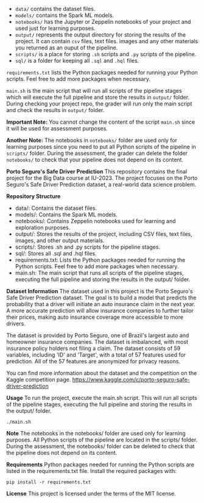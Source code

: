 - `data/` contains the dataset files.
- `models/` contains the Spark ML models.
- `notebooks/` has the Jupyter or Zeppelin notebooks of your project and used just for learning purposes.
- `output/` represents the output directory for storing the results of the project. It can contain `csv` files, text files. images and any other materials you returned as an ouput of the pipeline.
- `scripts/` is a place for storing `.sh` scripts and `.py` scripts of the pipeline.
- `sql/` is a folder for keeping all `.sql` and `.hql` files.

`requirements.txt` lists the Python packages needed for running your Python scripts. Feel free to add more packages when necessary.

`main.sh` is the main script that will run all scripts of the pipeline stages which will execute the full pipeline and store the results in `output/` folder. During checking your project repo, the grader will run only the main script and check the results in `output/` folder.

**Important Note:** You cannot change the content of the script `main.sh` since it will be used for assessment purposes.

**Another Note:** The notebooks in `notebooks/` folder are used only for learning purposes since you need to put all Python scripts of the pipeline in `scripts/` folder. During the assessment, the grader can delete the folder `notebooks/` to check that your pipeline does not depend on its content.

**Porto Seguro's Safe Driver Prediction**
This repository contains the final project for the Big Data course at IU-2023. The project focuses on the Porto Seguro's Safe Driver Prediction dataset, a real-world data science problem.

**Repository Structure**
- data/: Contains the dataset files.
- models/: Contains the Spark ML models.
- notebooks/: Contains Zeppelin notebooks used for learning and exploration purposes.
- output/: Stores the results of the project, including CSV files, text files, images, and other output materials.
- scripts/: Stores .sh and .py scripts for the pipeline stages.
- sql/: Stores all .sql and .hql files.
- requirements.txt: Lists the Python packages needed for running the Python scripts. Feel free to add more packages when necessary.
- main.sh: The main script that runs all scripts of the pipeline stages, executing the full pipeline and storing the results in the output/ folder.

**Dataset Information**
The dataset used in this project is the Porto Seguro's Safe Driver Prediction dataset. The goal is to build a model that predicts the probability that a driver will initiate an auto insurance claim in the next year. A more accurate prediction will allow insurance companies to further tailor their prices, making auto insurance coverage more accessible to more drivers.

The dataset is provided by Porto Seguro, one of Brazil's largest auto and homeowner insurance companies. The dataset is imbalanced, with most insurance policy holders not filing a claim. The dataset consists of 59 variables, including 'ID' and 'Target', with a total of 57 features used for prediction. All of the 57 features are anonymized for privacy reasons.

You can find more information about the dataset and the competition on the Kaggle competition page.
https://www.kaggle.com/c/porto-seguro-safe-driver-prediction

**Usage**
To run the project, execute the main.sh script. This will run all scripts of the pipeline stages, executing the full pipeline and storing the results in the output/ folder.

`./main.sh`

**Note**
The notebooks in the notebooks/ folder are used only for learning purposes. All Python scripts of the pipeline are located in the scripts/ folder. During the assessment, the notebooks/ folder can be deleted to check that the pipeline does not depend on its content.

**Requirements**
Python packages needed for running the Python scripts are listed in the requirements.txt file. Install the required packages with:

`pip install -r requirements.txt`

**License**
This project is licensed under the terms of the MIT license.